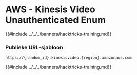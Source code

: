 # AWS - Kinesis Video Unauthenticated Enum

{{#include ../../../banners/hacktricks-training.md}}

### Publieke URL-sjabloon
```
https://{random_id}.kinesisvideo.{region}.amazonaws.com
```
{{#include ../../../banners/hacktricks-training.md}}
